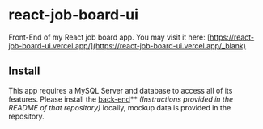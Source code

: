 # react-job-board-ui
Front-End of my React job board app. You may visit it here: [https://react-job-board-ui.vercel.app/](https://react-job-board-ui.vercel.app/_blank)

## Install
This app requires a MySQL Server and database to access all of its features. Please install the [back-end](https://github.com/CedricAOUN/react-job-board-backend/tree/main)** *(Instructions provided in the README of that repository)* locally, mockup data is provided in the repository. 




